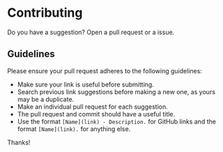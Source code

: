 # Contributing

Do you have a suggestion? Open a pull request or a issue.

## Guidelines

Please ensure your pull request adheres to the following guidelines:

- Make sure your link is useful before submitting.
- Search previous link suggestions before making a new one, as yours may be a duplicate.
- Make an individual pull request for each suggestion.
- The pull request and commit should have a useful title.
- Use the format `[Name](link) - Description.` for GitHub links and the format `[Name](link).` for anything else.

Thanks!
